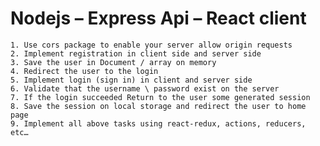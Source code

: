 # Nodejs – Express Api – React client

    1. Use cors package to enable your server allow origin requests
    2. Implement registration in client side and server side
    3. Save the user in Document / array on memory
    4. Redirect the user to the login
    5. Implement login (sign in) in client and server side  
    6. Validate that the username \ password exist on the server
    7. If the login succeeded Return to the user some generated session 
    8. Save the session on local storage and redirect the user to home page 
    9. Implement all above tasks using react-redux, actions, reducers, etc…